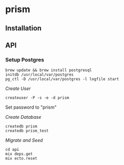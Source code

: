 # prism

## Installation
## API
### Setup Postgres
```
brew update && brew install postgresql
initdb /usr/local/var/postgres
pg_ctl -D /usr/local/var/postgres -l logfile start
```

*Create User*

```
createuser -P -s -e -d prism
```

Set password to "prism"

*Create Database*

```
createdb prism
createdb prism_test
```

*Migrate and Seed*
```
cd api
mix deps.get
mix ecto.reset
```
